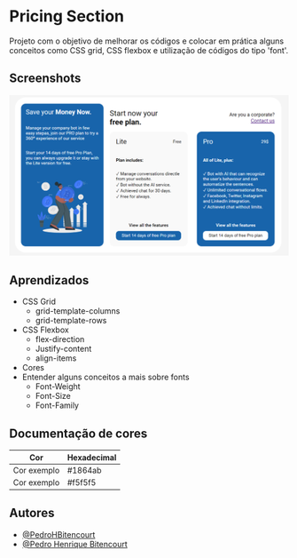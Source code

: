 
# Pricing Section

Projeto com o objetivo de melhorar os códigos e colocar em prática alguns conceitos
como CSS grid, CSS flexbox e utilização de códigos do tipo 'font'.



## Screenshots

![App Screenshot](Design/Design_01.PNG)


## Aprendizados

- CSS Grid
    - grid-template-columns
    - grid-template-rows
- CSS Flexbox
    - flex-direction
    - Justify-content
    - align-items
- Cores
- Entender alguns conceitos a mais sobre fonts
    - Font-Weight
    - Font-Size
    - Font-Family


## Documentação de cores

| Cor               | Hexadecimal                                                |
| ----------------- | ---------------------------------------------------------------- |
| Cor exemplo       | #1864ab |
| Cor exemplo       | #f5f5f5 |



## Autores

- [@PedroHBitencourt](https://github.com/PedroHBitencourt)
- [@Pedro Henrique Bitencourt](https://www.linkedin.com/in/pedro-henrique-bitencourt-dias-704a65170/)


